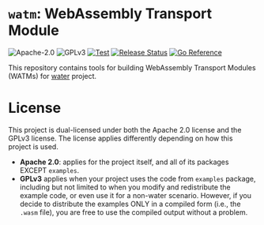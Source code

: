 # `watm`: WebAssembly Transport Module
![Apache-2.0](https://img.shields.io/badge/License-Apache_2.0-green)
![GPLv3](https://img.shields.io/badge/License-GPL--3.0-red)
[![Test](https://github.com/refraction-networking/watm/actions/workflows/watm.yml/badge.svg?branch=master)](https://github.com/refraction-networking/watm/actions/workflows/watm.yml)
[![Release Status](https://github.com/refraction-networking/watm/actions/workflows/release.yml/badge.svg)](https://github.com/refraction-networking/watm/actions/workflows/release.yml)
[![Go Reference](https://pkg.go.dev/badge/github.com/refraction-networking/watm.svg)](https://pkg.go.dev/github.com/refraction-networking/watm)

This repository contains tools for building WebAssembly Transport Modules (WATMs) for [water](https://github.com/refraction-networking/water) project. 

# License

This project is dual-licensed under both the Apache 2.0 license and the GPLv3 license. The license applies differently depending on how this project is used.

- **Apache 2.0**: applies for the project itself, and all of its packages EXCEPT `examples`.
- **GPLv3** applies when your project uses the code from `examples` package, including but not limited to when you modify and redistribute the example code, or even use it for a non-water scenario. However, if you decide to distribute the examples ONLY in a compiled form (i.e., the `.wasm` file), you are free to use the compiled output without a problem.